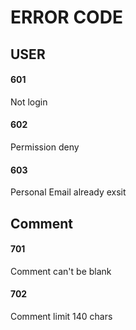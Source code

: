 # ERROR CODE

## USER

#### 601
Not login

#### 602
Permission deny

#### 603
Personal Email already exsit


## Comment

#### 701
Comment can't be blank

#### 702
Comment limit 140 chars